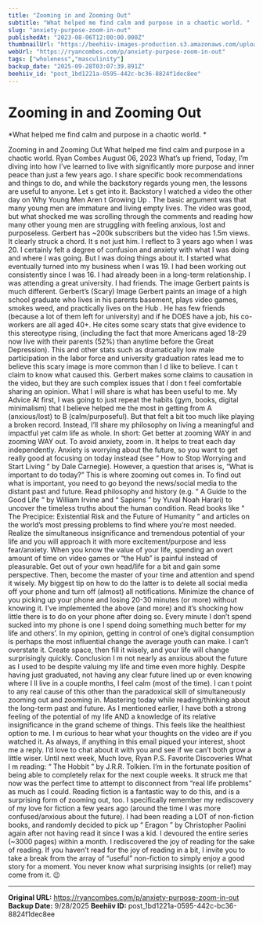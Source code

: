 ```yaml
---
title: "Zooming in and Zooming Out"
subtitle: "What helped me find calm and purpose in a chaotic world. "
slug: "anxiety-purpose-zoom-in-out"
publishedAt: "2023-08-06T12:00:00.000Z"
thumbnailUrl: "https://beehiiv-images-production.s3.amazonaws.com/uploads/asset/file/0a59f2f1-cdd4-4cad-8be0-29181f347f9b/steven-wright-mq8QogEBy00-unsplash.jpg?t=1718474191"
webUrl: "https://ryancombes.com/p/anxiety-purpose-zoom-in-out"
tags: ["wholeness","masculinity"]
backup_date: "2025-09-28T03:07:39.891Z"
beehiiv_id: "post_1bd1221a-0595-442c-bc36-8824f1dec8ee"
---
```


# Zooming in and Zooming Out

*What helped me find calm and purpose in a chaotic world. *



Zooming in and Zooming Out What helped me find calm and purpose in a chaotic world. Ryan Combes August 06, 2023 What’s up friend, Today, I’m diving into how I’ve learned to live with significantly more purpose and inner peace than just a few years ago. I share specific book recommendations and things to do, and while the backstory regards young men, the lessons are useful to anyone. Let s get into it. Backstory I watched a video the other day on Why Young Men Aren t Growing Up . The basic argument was that many young men are immature and living empty lives. The video was good, but what shocked me was scrolling through the comments and reading how many other young men are struggling with feeling anxious, lost and purposeless. Gerbert has ~200k subscribers but the video has 1.5m views. It clearly struck a chord. It s not just him. I reflect to 3 years ago when I was 20. I certainly felt a degree of confusion and anxiety with what I was doing and where I was going. But I was doing things about it. I started what eventually turned into my business when I was 19. I had been working out consistently since I was 16. I had already been in a long-term relationship. I was attending a great university. I had friends. The image Gerbert paints is much different. Gerbert’s (Scary) Image Gerbert paints an image of a high school graduate who lives in his parents basement, plays video games, smokes weed, and practically lives on the Hub . He has few friends (because a lot of them left for university) and if he DOES have a job, his co-workers are all aged 40+. He cites some scary stats that give evidence to this stereotype rising, (including the fact that more Americans aged 18-29 now live with their parents (52%) than anytime before the Great Depression). This and other stats such as dramatically low male participation in the labor force and university graduation rates lead me to believe this scary image is more common than I d like to believe. I can t claim to know what caused this. Gerbert makes some claims to causation in the video, but they are such complex issues that I don t feel comfortable sharing an opinion. What I will share is what has been useful to me. My Advice At first, I was going to just repeat the habits (gym, books, digital minimalism) that I believe helped me the most in getting from A (anxious/lost) to B (calm/purposeful). But that felt a bit too much like playing a broken record. Instead, I’ll share my philosophy on living a meaningful and impactful yet calm life as whole. In short: Get better at zooming WAY in and zooming WAY out. To avoid anxiety, zoom in. It helps to treat each day independently. Anxiety is worrying about the future, so you want to get really good at focusing on today instead (see “ How to Stop Worrying and Start Living ” by Dale Carnegie). However, a question that arises is, “What is important to do today?” This is where zooming out comes in. To find out what is important, you need to go beyond the news/social media to the distant past and future. Read philosophy and history (e.g. “ A Guide to the Good Life ” by William Irvine and “ Sapiens ” by Yuval Noah Harari) to uncover the timeless truths about the human condition. Read books like “ The Precipice: Existential Risk and the Future of Humanity ” and articles on the world’s most pressing problems to find where you’re most needed. Realize the simultaneous insignificance and tremendous potential of your life and you will approach it with more excitement/purpose and less fear/anxiety. When you know the value of your life, spending an overt amount of time on video games or “the Hub” is painful instead of pleasurable. Get out of your own head/life for a bit and gain some perspective. Then, become the master of your time and attention and spend it wisely. My biggest tip on how to do the latter is to delete all social media off your phone and turn off (almost) all notifications. Minimize the chance of you picking up your phone and losing 20-30 minutes (or more) without knowing it. I’ve implemented the above (and more) and it’s shocking how little there is to do on your phone after doing so. Every minute I don’t spend sucked into my phone is one I spend doing something much better for my life and others’. In my opinion, getting in control of one’s digital consumption is perhaps the most influential change the average youth can make. I can’t overstate it. Create space, then fill it wisely, and your life will change surprisingly quickly. Conclusion I m not nearly as anxious about the future as I used to be despite valuing my life and time even more highly. Despite having just graduated, not having any clear future lined up or even knowing where I ll live in a couple months, I feel calm (most of the time). I can t point to any real cause of this other than the paradoxical skill of simultaneously zooming out and zooming in. Mastering today while reading/thinking about the long-term past and future. As I mentioned earlier, I have both a strong feeling of the potential of my life AND a knowledge of its relative insignificance in the grand scheme of things. This feels like the healthiest option to me. I m curious to hear what your thoughts on the video are if you watched it. As always, if anything in this email piqued your interest, shoot me a reply. I’d love to chat about it with you and see if we can’t both grow a little wiser. Until next week, Much love, Ryan P.S. Favorite Discoveries What I m reading: “ The Hobbit ” by J.R.R. Tolkien. I’m in the fortunate position of being able to completely relax for the next couple weeks. It struck me that now was the perfect time to attempt to disconnect from “real life problems” as much as I could. Reading fiction is a fantastic way to do this, and is a surprising form of zooming out, too. I specifically remember my rediscovery of my love for fiction a few years ago (around the time I was more confused/anxious about the future). I had been reading a LOT of non-fiction books, and randomly decided to pick up “ Eragon ” by Christopher Paolini again after not having read it since I was a kid. I devoured the entire series (~3000 pages) within a month. I rediscovered the joy of reading for the sake of reading. If you haven’t read for the joy of reading in a bit, I invite you to take a break from the array of “useful” non-fiction to simply enjoy a good story for a moment. You never know what surprising insights (or relief) may come from it. 😉

---

**Original URL:** https://ryancombes.com/p/anxiety-purpose-zoom-in-out
**Backup Date:** 9/28/2025
**Beehiiv ID:** post_1bd1221a-0595-442c-bc36-8824f1dec8ee
